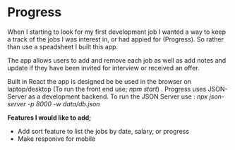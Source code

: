 # Progress

  
When I starting to look for my first development job I wanted a way to keep a track of the jobs I was interest in, or had appied for (Progress). So rather than use a speadsheet I built this app.

The app allows users to add and remove each job as well as add notes and update if they have been invited for interview or received an offer.
 
Built in React the app is designed be be used in the browser on laptop/desktop (To run the front end use; *npm start*) . Progress uses JSON-Server as a development backend. To run the JSON Server use : *npx json-server -p 8000 -w data/db.json*

  
  

**Features I would like to add;**
- Add sort feature to list the jobs by date, salary, or progress
- Make responive for mobile
